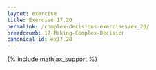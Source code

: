 ```yaml
---
layout: exercise
title: Exercise 17.20
permalink: /complex-decisions-exercises/ex_20/
breadcrumb: 17-Making-Complex-Decision
canonical_id: ex17.20
---
```


{% include mathjax_support %}
